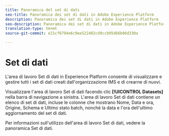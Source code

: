 ```yaml
---
title: Panoramica del set di dati
seo-title: Panoramica dei set di dati in Adobe Experience Platform
description: Panoramica dei set di dati in Adobe Experience Platform
seo-description: Panoramica dei set di dati in Adobe Experience Platform
translation-type: tm+mt
source-git-commit: e21cf6794e6c9ee522482cd9ccb95d66b06d330a

---
```



# Set di dati

L&#39;area di lavoro Set di dati in Experience Platform consente di visualizzare e gestire tutti i set di dati creati dall&#39;organizzazione IMS e di crearne di nuovi.

Visualizzare l&#39;area di lavoro Set di dati facendo clic **[!UICONTROL Datasets]** nella barra di navigazione a sinistra. L&#39;area di lavoro Set di dati contiene un elenco di set di dati, incluse le colonne che mostrano Nome, Data e ora, Origine, Schema e Ultimo stato batch, nonché la data e l&#39;ora dell&#39;ultimo aggiornamento del set di dati.

Per informazioni sull&#39;utilizzo dell&#39;area di lavoro Set di dati, vedere la panoramica [](../../catalog/datasets/overview.md)Set di dati.
